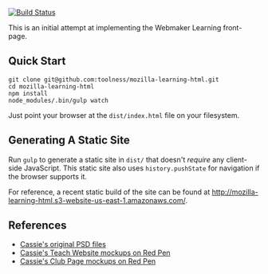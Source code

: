 [![Build Status](https://travis-ci.org/toolness/mozilla-learning-html.svg?branch=gh-pages)](https://travis-ci.org/toolness/mozilla-learning-html)

This is an initial attempt at implementing the Webmaker Learning
front-page.

## Quick Start

```
git clone git@github.com:toolness/mozilla-learning-html.git
cd mozilla-learning-html
npm install
node_modules/.bin/gulp watch
```

Just point your browser at the `dist/index.html` file on your filesystem.

## Generating A Static Site

Run `gulp` to generate a static site in `dist/` that
doesn't *require* any client-side JavaScript. This static
site also uses `history.pushState` for navigation if the browser
supports it.

For reference, a recent static build of the site can be found at
http://mozilla-learning-html.s3-website-us-east-1.amazonaws.com/.

## References

* [Cassie's original PSD files][psd]
* [Cassie's Teach Website mockups on Red Pen][redpen_teach]
* [Cassie's Club Page mockups on Red Pen][redpen_club]

<!-- links -->

  [psd]: https://www.dropbox.com/sh/2kbwq2cl9x6q0r8/AAA2Io_uv8sW0MVqyZr4H8Tca?dl=0#/
  [redpen_teach]: https://redpen.io/p/tv97d65122e4dcb2ab
  [redpen_club]: https://redpen.io/p/jza7e4f541a24313ff
